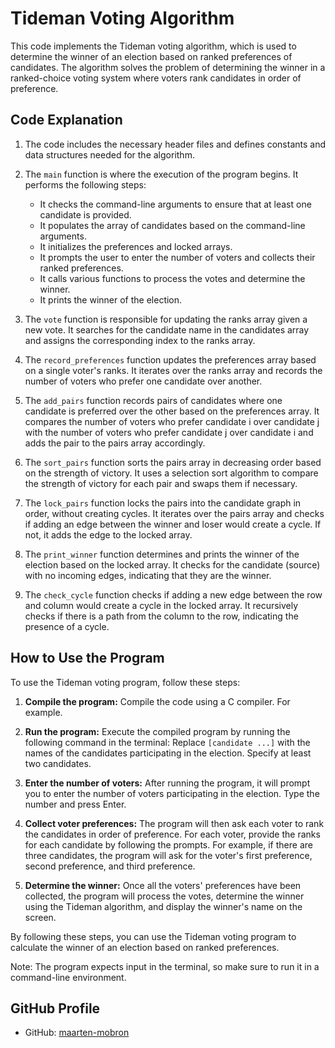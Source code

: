 # Tideman Voting Algorithm

This code implements the Tideman voting algorithm, which is used to determine the winner of an election based on ranked preferences of candidates. The algorithm solves the problem of determining the winner in a ranked-choice voting system where voters rank candidates in order of preference.

## Code Explanation

1. The code includes the necessary header files and defines constants and data structures needed for the algorithm.

2. The `main` function is where the execution of the program begins. It performs the following steps:
   - It checks the command-line arguments to ensure that at least one candidate is provided.
   - It populates the array of candidates based on the command-line arguments.
   - It initializes the preferences and locked arrays.
   - It prompts the user to enter the number of voters and collects their ranked preferences.
   - It calls various functions to process the votes and determine the winner.
   - It prints the winner of the election.

3. The `vote` function is responsible for updating the ranks array given a new vote. It searches for the candidate name in the candidates array and assigns the corresponding index to the ranks array.

4. The `record_preferences` function updates the preferences array based on a single voter's ranks. It iterates over the ranks array and records the number of voters who prefer one candidate over another.

5. The `add_pairs` function records pairs of candidates where one candidate is preferred over the other based on the preferences array. It compares the number of voters who prefer candidate i over candidate j with the number of voters who prefer candidate j over candidate i and adds the pair to the pairs array accordingly.

6. The `sort_pairs` function sorts the pairs array in decreasing order based on the strength of victory. It uses a selection sort algorithm to compare the strength of victory for each pair and swaps them if necessary.

7. The `lock_pairs` function locks the pairs into the candidate graph in order, without creating cycles. It iterates over the pairs array and checks if adding an edge between the winner and loser would create a cycle. If not, it adds the edge to the locked array.

8. The `print_winner` function determines and prints the winner of the election based on the locked array. It checks for the candidate (source) with no incoming edges, indicating that they are the winner.

9. The `check_cycle` function checks if adding a new edge between the row and column would create a cycle in the locked array. It recursively checks if there is a path from the column to the row, indicating the presence of a cycle.

## How to Use the Program

To use the Tideman voting program, follow these steps:

1. **Compile the program:** Compile the code using a C compiler. For example.

2. **Run the program:** Execute the compiled program by running the following command in the terminal:
Replace `[candidate ...]` with the names of the candidates participating in the election. Specify at least two candidates.

3. **Enter the number of voters:** After running the program, it will prompt you to enter the number of voters participating in the election. Type the number and press Enter.

4. **Collect voter preferences:** The program will then ask each voter to rank the candidates in order of preference. For each voter, provide the ranks for each candidate by following the prompts. For example, if there are three candidates, the program will ask for the voter's first preference, second preference, and third preference.

5. **Determine the winner:** Once all the voters' preferences have been collected, the program will process the votes, determine the winner using the Tideman algorithm, and display the winner's name on the screen.

By following these steps, you can use the Tideman voting program to calculate the winner of an election based on ranked preferences.

Note: The program expects input in the terminal, so make sure to run it in a command-line environment.

## GitHub Profile

- GitHub: [maarten-mobron](https://github.com/maarten-mobron)
